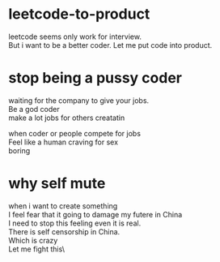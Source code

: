 # leetcode-to-product
leetcode seems only work for interview.    
But i want to be a better coder. Let me put code into product.


# stop being a pussy coder
waiting for the company to give your jobs.   
Be a god coder  
make  a lot jobs for others
creatatin

when coder or people compete for jobs\
Feel like a human craving for sex\
boring

# why self mute
when i want to create something \
I feel fear that it going to damage my futere in China\
I need to stop this feeling even it is real.\
There is self censorship in China.\
Which is crazy\
Let me fight this\